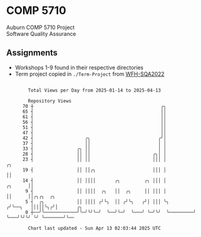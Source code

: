 # COMP 5710
Auburn COMP 5710 Project  
Software Quality Assurance

## Assignments
- Workshops 1-9 found in their respective directories
- Term project copied in `./Term-Project` from [WFH-SQA2022](https://github.com/wumphlett/WFH-SQA2022-AUBURN)

```

        Total Views per Day from 2025-01-14 to 2025-04-13

        Repository Views
      70 ┼                                               ╭╮
      65 ┤                                               ││
      61 ┤                                               ││
      56 ┤                                               ││
      51 ┤                                               ││
      47 ┤                                               ││
      42 ┤                   ╭╮                         ╭╯│
      37 ┤                   ││                         │ │
      33 ┤                ╭╮ ││                         │ │
      28 ┤                ││ ││                       ╭╮│ │
      23 ┤                ││ ││                       │││ │                   ╭╮
      19 ┤                ││ ││╭╮                     │││ │                   ││
      14 ┤                ││ ││││       ╭╮         ╭╮ │││ │           ╭╮      ││
       9 ┤                ││ ││││  ╭╮   ││  ╭╮     ││ │││ │           ││      ││╭╮╭╮  ╭╮
       5 ┤  ╭╮            ││ ││││ ╭╯╰╮  ││ ╭╯╰╮   ╭╯│ │││ ╰╮         ╭╯╰──╮   │││││╰╮╭╯│       ╭╮
       0 ┼──╯╰────────────╯╰─╯╰╯╰─╯  ╰──╯╰─╯  ╰───╯ ╰─╯╰╯  ╰─────────╯    ╰───╯╰╯╰╯ ╰╯ ╰───────╯╰──

        Chart last updated - Sun Apr 13 02:03:44 2025 UTC
        
```
